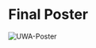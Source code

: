 # Final Poster

![UWA-Poster](https://github.com/user-attachments/assets/6aeeb36a-c018-4718-8043-ab4896efedf2)

